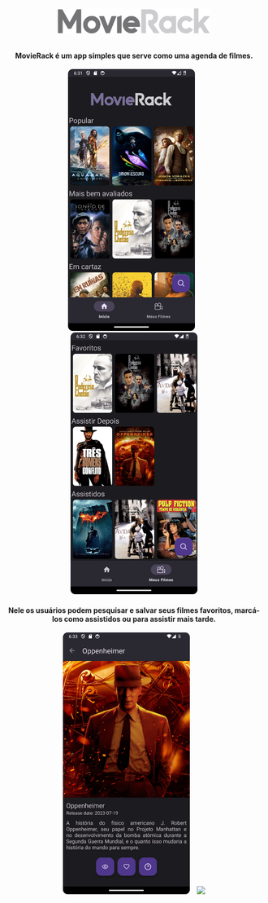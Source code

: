 <h1 align="center">
  <br>

<a href="https://github.com/sth4rley/MovieRack"> <img src="readme-assets/logo.png" alt="MovieRack" width="300"> </a>

</h1>

<h4 align="center">MovieRack é um app simples que serve como uma agenda de filmes.</h4>


<p align="center">
    <img src="readme-assets/1.png" width="250" style="margin-right: 10px;" />
    <img src="readme-assets/3.png" width="250"/>
</p>

<h4 align="center">Nele os usuários podem pesquisar e salvar seus filmes favoritos, marcá-los como assistidos ou para assistir mais tarde.</h4>
<p align="center">
    <img src="readme-assets/4.png" width="250" style="margin-right: 10px;" />
    <img src="readme-assets/2.png" width="250" />
</p>


